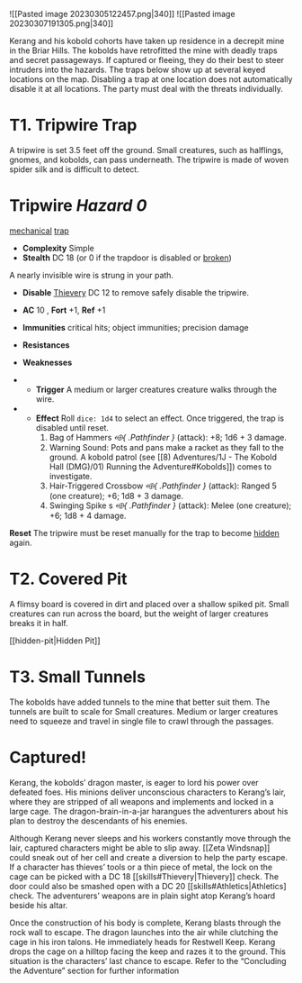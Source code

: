 ![[Pasted image 20230305122457.png|340]] ![[Pasted image 20230307191305.png|340]]

Kerang and his kobold cohorts have taken up residence in a decrepit mine in the Briar Hills. The kobolds have retrofitted the mine with deadly traps and secret passageways. If captured or fleeing, they do their best to steer intruders into the hazards. The traps below show up at several keyed locations on the map. Disabling a trap at one location does not automatically disable it at all locations. The party must deal with the threats individually.

# T1. Tripwire Trap 
A tripwire is set 3.5 feet off the ground. Small creatures, such as halflings, gnomes, and kobolds, can pass underneath. The tripwire is made of woven spider silk and is difficult to detect.

# Tripwire *Hazard 0*  
[mechanical](rules/traits/mechanical.md)  [trap](rules/traits/trap.md)  

- **Complexity** Simple
- **Stealth** DC 18 (or 0 if the trapdoor is disabled or [broken](rules/conditions.md#Broken))  

A nearly invisible wire is strung in your path.

- **Disable** [Thievery](../../skills.md#Thievery) DC 12 to remove safely disable the tripwire.  

- **AC** 10 , **Fort** +1, **Ref** +1
- **Immunities** critical hits; object immunities; precision damage
- **Resistances** 
- **Weaknesses** 
- - **Trigger**  A medium or larger creatures creature walks through the wire.
- - **Effect** Roll `dice: 1d4` to select an effect. Once triggered, the trap is disabled until reset. 
	1. Bag of Hammers *⬲{ .Pathfinder }* (attack): +8; 1d6 + 3 damage. 
	2. Warning Sound: Pots and pans make a racket as they fall to the ground. A kobold patrol (see [[8) Adventures/1J - The Kobold Hall (DMG)/01) Running the Adventure#Kobolds]]) comes to investigate. 
	3. Hair-Triggered Crossbow *⬲{ .Pathfinder }* (attack):  Ranged 5 (one creature); +6; 1d8 + 3 damage. 
	4. Swinging Spike s *⬲{ .Pathfinder }* (attack): Melee (one creature); +6; 1d8 + 4 damage.

**Reset** The tripwire must be reset manually for the trap to become [hidden](rules/conditions.md#Hidden) again.  

# T2. Covered Pit 
A flimsy board is covered in dirt and placed over a shallow spiked pit. Small creatures can run across the board, but the weight of larger creatures breaks it in half.

[[hidden-pit|Hidden Pit]]

# T3. Small Tunnels 
The kobolds have added tunnels to the mine that better suit them. The tunnels are built to scale for Small creatures. Medium or larger creatures need to squeeze and travel in single file to crawl through the passages.

# Captured! 
Kerang, the kobolds’ dragon master, is eager to lord his power over defeated foes. His minions deliver unconscious characters to Kerang’s lair, where they are stripped of all weapons and implements and locked in a large cage. The dragon-brain-in-a-jar harangues the adventurers about his plan to destroy the descendants of his enemies. 

Although Kerang never sleeps and his workers constantly move through the lair, captured characters might be able to slip away. [[Zeta Windsnap]] could sneak out of her cell and create a diversion to help the party escape. If a character has thieves’ tools or a thin piece of metal, the lock on the cage can be picked with a DC 18 [[skills#Thievery|Thievery]] check. The door could also be smashed open with a DC 20 [[skills#Athletics|Athletics] check. The adventurers’ weapons are in plain sight atop Kerang’s hoard beside his altar. 

Once the construction of his body is complete, Kerang blasts through the rock wall to escape. The dragon launches into the air while clutching the cage in his iron talons. He immediately heads for Restwell Keep. Kerang drops the cage on a hilltop facing the keep and razes it to the ground. This situation is the characters’ last chance to escape. Refer to the “Concluding the Adventure” section for further information